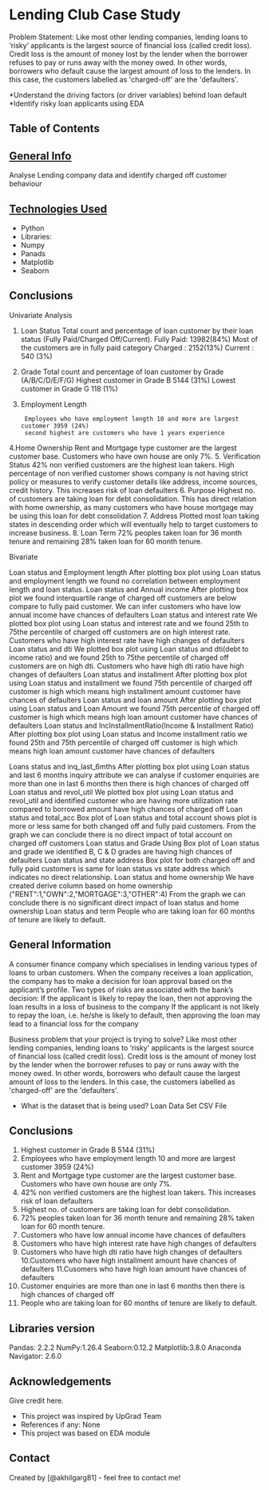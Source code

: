 # Lending Club Case Study
Problem Statement:
Like most other lending companies, lending loans to ‘risky’ applicants is the largest source of financial loss (called credit loss). Credit loss is the amount of money lost by the lender when the borrower refuses to pay or runs away with the money owed. In other words, borrowers who default cause the largest amount of loss to the lenders. In this case, the customers labelled as 'charged-off' are the 'defaulters'.

*Understand the driving factors (or driver variables) behind loan default
*Identify risky loan applicants using EDA


## Table of Contents

## [General Info](#general-information)
Analyse Lending company data and identify charged off customer behaviour

## [Technologies Used](#technologies-used)
- Python
- Libraries:
- Numpy	
- Panads
- Matplotlib
- Seaborn

## Conclusions
Univariate Analysis
1. Loan Status
		Total count and percentage of loan customer by their loan status (Fully Paid/Charged Off/Current). 
		Fully Paid: 13982(84%) Most of the customers are in fully paid category
		Charged : 2152(13%)
		Current : 540 (3%)
2. Grade
		Total count and percentage of loan customer by Grade (A/B/C/D/E/F/G)
		Highest customer in Grade B 5144 (31%)
		Lowest customer in Grade G 118 (1%)

3. Employment Length

		Employees who have employment length 10 and more are largest customer 3959 (24%)
		second highest are customers who have 1 years experience
4.Home Ownership
		Rent and Mortgage type customer are the largest customer base. Customers who have own house are only 7%.
5. Verification Status
		42% non verified customers are the highest loan takers. High percentage of non verified customer shows company is not having strict policy or measures to verify customer 		details 		like address, income sources, credit history. This increases risk of loan defaulters
6. Purpose
		Highest no. of customers are taking loan for debt consolidation. This has direct relation with home ownership, as many customers who have house mortgage may be using this 		loan for 	debt consolidation
7. Address
		Plotted most loan taking states in descending order which will eventually help to target customers to increase business.
8. Loan Term
		72% peoples taken loan for 36 month tenure and remaining 28% taken loan for 60 month tenure.


Bivariate

Loan status and Employment length
		After plotting box plot using Loan status and employment length we found no correlation between employment length and loan status.
Loan status and Annual income
		After plotting box plot we found interquartile range of charged off customers are below compare to fully paid customer. We can infer customers who have low annual income 		have chances of defaulters
Loan status and interest rate
		We plotted box plot using Loan status and interest rate and we found 25th to 75the percentile of charged off customers are on high interest rate. Customers who have high 		interest rate have high changes of defaulters
Loan status and dti
		We plotted box plot using Loan status and dti(debt to income ratio) and we found 25th to 75the percentile of charged off customers are on high dti. Customers who have high 		dti ratio have high changes of defaulters
Loan status and installment
		After plotting box plot using Loan status and installment we found 75th percentile of charged off customer is high which means high installment amount customer have  			chances of defaulters
Loan status and loan amount
		After plotting box plot using Loan status and Loan Amount we found 75th percentile of charged off customer is high which means high loan amount customer have  chances of 		defaulters
Loan status and IncInstallmentRatio(Income & Installment Ratio)
		After plotting box plot using Loan status and Income installment ratio we found 25th and 75th percentile of charged off customer is high which means high loan amount 			customer have  chances of defaulters

Loans status and inq_last_6mths
		After plotting box plot using Loan status and last 6 months inquiry attribute we can analyse 
		if customer enquiries are more than one in last 6 months then there is high chances of charged off
Loan status and revol_util
		We plotted box plot using Loan status and revol_util and identified customer who are having more utilization rate compared to borrowed amount have high chances of charged 		off
Loan status and total_acc 
		Box plot of Loan status and total account shows plot is more or less same for both changed off and fully paid customers.
		From the graph we can conclude there is no direct impact of total account on charged off customers
Loan status and Grade
		Using Box plot of Loan status and grade we identified B, C & D grades are  having high chances of defaulters
Loan status and state address
		Box plot for both charged off and fully paid customers is same for loan status vs state address which indicates no direct relationship.
Loan status and home ownership
 		We have created derive column based on home ownership ("RENT":1,"OWN":2,"MORTGAGE":3,"OTHER":4)
		From the graph we can conclude there is no significant direct impact of loan status and home ownership
Loan status and term
		People who are taking loan for 60 months of tenure are likely to default.



<!-- You can include any other section that is pertinent to your problem -->

## General Information
 A consumer finance company which specialises in lending various types of loans to urban customers. When the company receives a loan application, the company has to make a decision for loan approval based on the applicant’s profile. Two types of risks are associated with the bank’s decision:
If the applicant is likely to repay the loan, then not approving the loan results in a loss of business to the company
If the applicant is not likely to repay the loan, i.e. he/she is likely to default, then approving the loan may lead to a financial loss for the company

Business problem that your project is trying to solve?
Like most other lending companies, lending loans to ‘risky’ applicants is the largest source of financial loss (called credit loss). Credit loss is the amount of money lost by the lender when the borrower refuses to pay or runs away with the money owed. In other words, borrowers who default cause the largest amount of loss to the lenders. In this case, the customers labelled as 'charged-off' are the 'defaulters'. 

- What is the dataset that is being used?
Loan Data Set CSV File


## Conclusions
1. Highest customer in Grade B 5144 (31%)
2. Employees who have employment length 10 and more are largest customer 3959 (24%)
3. Rent and Mortgage type customer are the largest customer base. Customers who have own house are only 7%.
4. 42% non verified customers are the highest loan takers. This increases risk of loan defaulters
5. Highest no. of customers are taking loan for debt consolidation.
6. 72% peoples taken loan for 36 month tenure and remaining 28% taken loan for 60 month tenure.
7. Customers who have low annual income have chances of defaulters
8. Customers who have high interest rate have high changes of defaulters
9. Customers who have high dti ratio have high changes of defaulters
10.Customers who have high installment amount have  chances of defaulters
11.Cusomers who have high loan amount have  chances of defaulters
12. Customer enquiries are more than one in last 6 months then there is high chances of charged off
13. People who are taking loan for 60 months of tenure are likely to default. 

## Libraries version
Pandas: 2.2.2
NumPy:1.26.4
Seaborn:0.12.2
Matplotlib:3.8.0
Anaconda Navigator: 2.6.0

## Acknowledgements
Give credit here.
- This project was inspired by UpGrad Team
- References if any: None
- This project was based on EDA module


## Contact
Created by [@akhilgarg81] - feel free to contact me!
